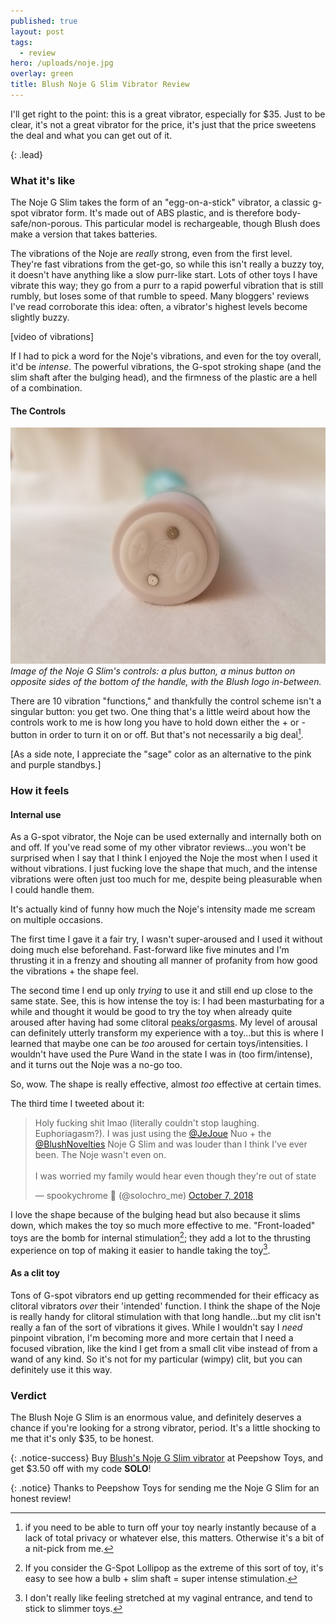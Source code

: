 ```yaml
---
published: true
layout: post
tags:
  - review
hero: /uploads/noje.jpg
overlay: green
title: Blush Noje G Slim Vibrator Review
---
```

I'll get right to the point: this is a great vibrator, especially for $35. Just to be clear, it's not a great vibrator for the price, it's just that the price sweetens the deal and what you can get out of it.

{: .lead}

<!--break-->

### What it's like

The Noje G Slim takes the form of an "egg-on-a-stick" vibrator, a classic g-spot vibrator form. It's made out of ABS plastic, and is therefore body-safe/non-porous. This particular model is rechargeable, though Blush does make a version that takes batteries. 

The vibrations of the Noje are *really* strong, even from the first level. They're fast vibrations from the get-go, so while this isn't really a buzzy toy, it doesn't have anything like a slow purr-like start. Lots of other toys I have vibrate this way; they go from a purr to a rapid powerful vibration that is still rumbly, but loses some of that rumble to speed. Many bloggers' reviews I've read corroborate this idea: often, a vibrator's highest levels become slightly buzzy.

[video of vibrations]

If I had to pick a word for the Noje's vibrations, and even for the toy overall, it'd be *intense*. The powerful vibrations, the G-spot stroking shape (and the slim shaft after the bulging head), and the firmness of the plastic are a hell of a combination.

#### The Controls
![](/uploads/noje_c.jpg)
*Image of the Noje G Slim's controls: a plus button, a minus button on opposite sides of the bottom of the handle, with the Blush logo in-between.*

There are 10 vibration "functions," and thankfully the control scheme isn't a singular button: you get two. One thing that's a little weird about how the controls work to me is how long you have to hold down either the + or - button in order to turn it on or off. But that's not necessarily a big deal[^1].

[As a side note, I appreciate the "sage" color as an alternative to the pink and purple standbys.]

### How it feels

#### Internal use

As a G-spot vibrator, the Noje can be used externally and internally both on and off. If you've read some of my other vibrator reviews...you won't be surprised when I say that I think I enjoyed the Noje the most when I used it without vibrations. I just fucking love the shape that much, and the intense vibrations were often just too much for me, despite being pleasurable when I could handle them.

It's actually kind of funny how much the Noje's intensity made me scream on multiple occasions.

The first time I gave it a fair try, I wasn't super-aroused and I used it without doing much else beforehand. Fast-forward like five minutes and I'm thrusting it in a frenzy and shouting all manner of profanity from how good the vibrations + the shape feel.

The second time I end up only *trying* to use it and still end up close to the same state. See, this is how intense the toy is: I had been masturbating for a while and thought it would be good to try the toy when already quite aroused after having had some clitoral [peaks/orgasms](http://www.solochro.me/posts/an-orgasm-by-any-other-name). My level of arousal can definitely utterly transform my experience with a toy...but this is where I learned that maybe one can be *too* aroused for certain toys/intensities. I wouldn't have used the Pure Wand in the state I was in (too firm/intense), and it turns out the Noje was a no-go too. 

So, wow. The shape is really effective, almost *too* effective at certain times.

The third time I tweeted about it:

<blockquote class="twitter-tweet" data-lang="en"><p lang="en" dir="ltr">Holy fucking shit lmao (literally couldn&#39;t stop laughing. Euphoriagasm?). I was just using the <a href="https://twitter.com/JeJoue?ref_src=twsrc%5Etfw">@JeJoue</a> Nuo + the <a href="https://twitter.com/BlushNovelties?ref_src=twsrc%5Etfw">@BlushNovelties</a> Noje G Slim and was louder than I think I&#39;ve ever been. The Noje wasn&#39;t even on.<br><br>I was worried my family would hear even though they&#39;re out of state</p>&mdash; spookychrome 🎃 (@solochro_me) <a href="https://twitter.com/solochro_me/status/1048729905503096832?ref_src=twsrc%5Etfw">October 7, 2018</a></blockquote>
<script async src="https://platform.twitter.com/widgets.js" charset="utf-8"></script>

I love the shape because of the bulging head but also because it slims down, which makes the toy so much more effective to me. "Front-loaded" toys are the bomb for internal stimulation[^2]; they add a lot to the thrusting experience on top of making it easier to handle taking the toy[^3].

#### As a clit toy

Tons of G-spot vibrators end up getting recommended for their efficacy as clitoral vibrators *over* their 'intended' function. I think the shape of the Noje is really handy for clitoral stimulation with that long handle...but my clit isn't really a fan of the sort of vibrations it gives. While I wouldn't say I *need* pinpoint vibration, I'm becoming more and more certain that I need a focused vibration, like the kind I get from a small clit vibe instead of from a wand of any kind. So it's not for my particular (wimpy) clit, but you can definitely use it this way.

### Verdict

The Blush Noje G Slim is an enormous value, and definitely deserves a chance if you're looking for a strong vibrator, period. It's a little shocking to me that it's only $35, to be honest.

{: .notice-success}
Buy [Blush's Noje G Slim vibrator](https://www.peepshowtoys.com/collections/g-spot-vibrators/products/blush-novelties-noje-g-slim-vibrator#oid=91554_4244) at Peepshow Toys, and get $3.50 off with my code **SOLO**!

{: .notice}
Thanks to Peepshow Toys for sending me the Noje G Slim for an honest review! 

[^1]: if you need to be able to turn off your toy nearly instantly because of a lack of total privacy or whatever else, this matters. Otherwise it's a bit of a nit-pick from me.
[^2]: If you consider the G-Spot Lollipop as the extreme of this sort of toy, it's easy to see how a bulb + slim shaft = super intense stimulation.
[^ 3]: I don't really like feeling stretched at my vaginal entrance, and tend to stick to slimmer toys. 